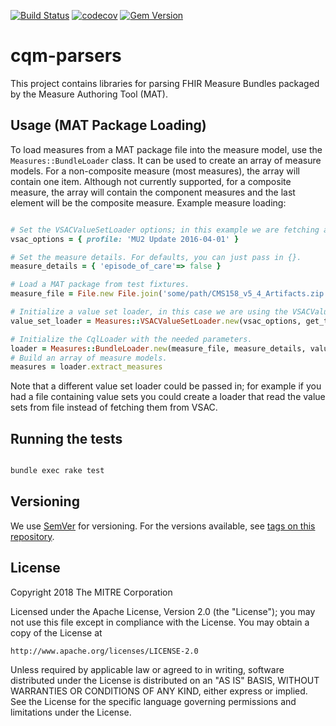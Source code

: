 [![Build Status](https://travis-ci.com/projecttacoma/cqm-parsers.svg?branch=master)](https://travis-ci.com/projecttacoma/cqm-parsers)
[![codecov](https://codecov.io/gh/projecttacoma/cqm-parsers/branch/master/graph/badge.svg)](https://codecov.io/gh/projecttacoma/cqm-parsers)
[![Gem Version](https://badge.fury.io/rb/cqm-parsers.svg)](https://badge.fury.io/rb/cqm-parsers)

# cqm-parsers

This project contains libraries for parsing FHIR Measure Bundles packaged by the Measure Authoring Tool (MAT).

## Usage (MAT Package Loading)

To load measures from a MAT package file into the measure model, use the `Measures::BundleLoader` class. It can be used to create an array of measure models. For a non-composite measure (most measures), the array will contain one item. Although not currently supported, for a composite measure, the array will contain the component measures and the last element will be the composite measure.
Example measure loading:

```ruby

# Set the VSACValueSetLoader options; in this example we are fetching a specific profile.
vsac_options = { profile: 'MU2 Update 2016-04-01' }

# Set the measure details. For defaults, you can just pass in {}.
measure_details = { 'episode_of_care'=> false }

# Load a MAT package from test fixtures.
measure_file = File.new File.join('some/path/CMS158_v5_4_Artifacts.zip')

# Initialize a value set loader, in this case we are using the VSACValueSetLoader.
value_set_loader = Measures::VSACValueSetLoader.new(vsac_options, get_ticket_granting_ticket)

# Initialize the CqlLoader with the needed parameters.
loader = Measures::BundleLoader.new(measure_file, measure_details, value_set_loader)
# Build an array of measure models.
measures = loader.extract_measures

```

Note that a different value set loader could be passed in; for example if you had a file containing value sets you could create a loader that read the value sets from file instead of fetching them from VSAC.

## Running the tests

```bash

bundle exec rake test

```

## Versioning

We use [SemVer](http://semver.org/) for versioning. For the versions available, see [tags on this repository](https://github.com/projecttacoma/cqm-parsers/tags). 

## License

Copyright 2018 The MITRE Corporation

Licensed under the Apache License, Version 2.0 (the "License");
you may not use this file except in compliance with the License.
You may obtain a copy of the License at

    http://www.apache.org/licenses/LICENSE-2.0

Unless required by applicable law or agreed to in writing, software
distributed under the License is distributed on an "AS IS" BASIS,
WITHOUT WARRANTIES OR CONDITIONS OF ANY KIND, either express or implied.
See the License for the specific language governing permissions and
limitations under the License.
